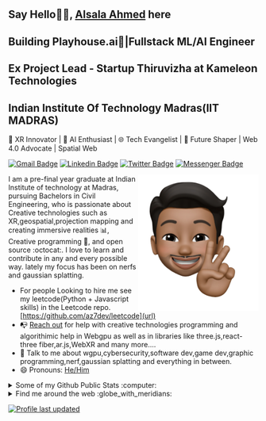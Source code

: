 ## Say Hello👋🏼, [Alsala Ahmed](https://alsala-ahmed.com) here 
## Building Playhouse.ai🚀|Fullstack  ML/AI Engineer
## Ex Project Lead - Startup Thiruvizha at Kameleon Technologies
## Indian Institute Of Technology Madras(IIT MADRAS)
🚀 XR Innovator | 🤖 AI Enthusiast | 🌐 Tech Evangelist | 🌟 Future Shaper | Web 4.0 Advocate | Spatial Web

[![Gmail Badge](https://img.shields.io/badge/-alsala.connect@gmail.com-c14438?style=flat&logo=Gmail&logoColor=white)](mailto:alsala.connect@gmail.com "Connect via Email")
[![Linkedin Badge](https://img.shields.io/badge/-Alsala%20Ahmed-0072b1?style=flat&logo=Linkedin&logoColor=white)](https://www.linkedin.com/in/al-sala-ahmed/ "Connect on LinkedIn")
[![Twitter Badge](https://img.shields.io/badge/-@Alsala-00acee?style=flat&logo=Twitter&logoColor=white)](https://twitter.com/AlsalaConnect "Follow on Twitter")
[![Messenger Badge](https://img.shields.io/badge/-meta-0078FF?style=flat&logo=Meta&logoColor=white)](https://www.facebook.com/profile.php?id=100083646415001 "Connect on Facebook")

<a href="https://alsala-ahmed.com/"><img src="https://github.com/az7dev/az7dev/blob/main/7ADE1048-631B-47C8-9422-6AD42D4B7CFB.png" align="right" height="275" /></a>

I am a pre-final year graduate at Indian Institute of technology at Madras, pursuing Bachelors in Civil Engineering, who is passionate about Creative technologies such as XR,geospatial,projection mapping and creating immersive realities :bar_chart:, Creative programming :snake:, and open source :octocat:. I love to learn and contribute in any and every possible way. lately my focus has been on nerfs and gaussian splatting.

- For people Looking to hire me see my leetcode(Python + Javascript skills) in the Leetcode repo.[https://github.com/az7dev/leetcode](url)
- 📭 [Reach out](#hi-there-AlsalaAhmed-here) for help with creative technologies programming and algorithimic help in Webgpu as well as in libraries like three.js,react-three fiber,ar.js,WebXR and many more....
- 💬 Talk to me about wgpu,cybersecurity,software dev,game dev,graphic programming,nerf,gaussian splatting and everything in between.
- 😄 Pronouns: [He/Him](https://www.mypronouns.org/he-him)

<details>
  <summary>Some of my Github Public Stats :computer:</summary>
  
  <a href="https://alsalaahmed.com"><img src="https://github.com/az7dev/az7dev/blob/main/2CEF1CAC-2D20-4B4C-A7FC-3E715D7FD08B.png" align="right" height="200" /></a>

  [![My Github Stats](https://github-readme-stats.vercel.app/api?username=az7dev&show_icons=true&title_color=fff&icon_color=79ff97&text_color=9f9f9f&bg_color=151515)](https://github.com/az7dev)

  ![Profile Views](https://komarev.com/ghpvc/?username=az7dev&color=blue)
  ----
  
</details>

<details>
  <summary>Find me around the web :globe_with_meridians:</summary>
  
  <a href="https://alsala-ahmed.com/"><img src="https://github.com/az7dev/az7dev/blob/main/0096D43C-DB88-454D-A0C2-F42AC4D2FA97.png" align="right" height="150" /></a>
  
[![DEV Badge](https://img.shields.io/badge/-Ahmed-0A0A0A?style=flat&logo=dev.to&logoColor=white)](https://dev.to/az7dev)
[![StackOverflow Badge](https://img.shields.io/badge/-Stack_overflow-FE7A16?style=flat&logo=Stack%20Overflow&logoColor=white&)](https://stackoverflow.com/users/22741840/al-sala-ahmed)
[![Instagram Badge](https://img.shields.io/badge/-Instagram-C13584?style=flat&logo=Instagram&logoColor=white)](https://www.instagram.com/saale_ahmed/ "Follow on Instagram")

![visitors](https://visitor-badge.glitch.me/badge?page_id=az7dev.az7dev)
[![HitCount](http://hits.dwyl.com/az7dev/az7dev.svg)](http://hits.dwyl.com/az7dev/az7dev)
![Repo Views](https://views.whatilearened.today/views/github/az7dev/az7dev.svg?cache=remove)
</details>

[![Profile last updated](https://img.shields.io/github/last-commit/az7dev/az7dev/main?label=Last%20updated&style=flat)](https://github.com/az7dev/az7dev/commits)
<!-- [![Soundcloud Badge](https://img.shields.io/badge/-Soundcloud-FE5000?style=flat&logo=Soundcloud&logoColor=white)](https://soundcloud.com/daftdey)
[![Spotify Badge](https://img.shields.io/badge/-Spotify-1DB954?style=flat&logo=Spotify&logoColor=white)](https://open.spotify.com/user/22ydzsykc57ailqsqbn4ycwsq "My Spotify playlists")
[![YouTube Badge](https://img.shields.io/badge/-YouTube-FF0000?style=flat&logo=YouTube&logoColor=white)](https://www.youtube.com/SamujjwaalDeyJEDI/playlists "My YouTube playlists")
[![Reddit Badge](https://img.shields.io/badge/-u/daftdey-FF4500?style=flat&logo=Reddit&logoColor=white)](https://www.reddit.com/user/daftdey/ "Find on Reddit")
!>----
